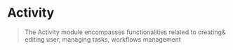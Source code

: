 # Activity
>The Activity module encompasses functionalities related to creating& editing user, managing tasks, workflows management 

